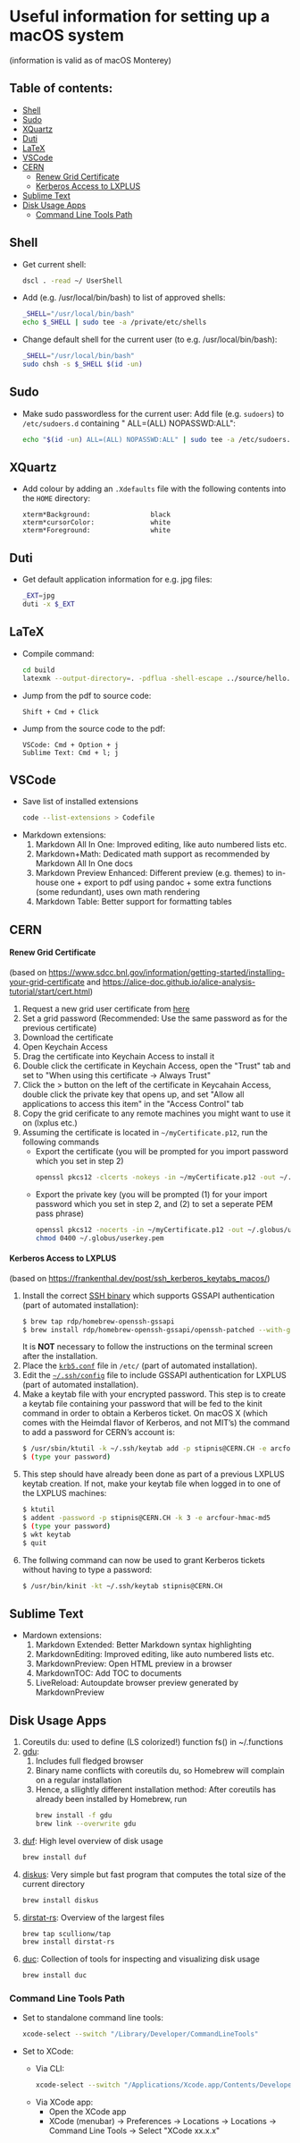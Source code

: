 # Useful information for setting up a macOS system
(information is valid as of macOS Monterey)

## Table of contents:
  - [Shell](#shell)
  - [Sudo](#sudo)
  - [XQuartz](#xquartz)
  - [Duti](#duti)
  - [LaTeX](#latex)
  - [VSCode](#vscode)
  - [CERN](#cern)
      - [Renew Grid Certificate](#renew-grid-certificate)
      - [Kerberos Access to LXPLUS](#kerberos-access-to-lxplus)
  - [Sublime Text](#sublime-text)
  - [Disk Usage Apps](#disk-usage-apps)
    - [Command Line Tools Path](#command-line-tools-path)

## Shell
- Get current shell:
    ```bash
    dscl . -read ~/ UserShell
    ```
- Add (e.g. /usr/local/bin/bash) to list of approved shells:
    ```bash
    _SHELL="/usr/local/bin/bash"
    echo $_SHELL | sudo tee -a /private/etc/shells
    ```
- Change default shell for the current user (to e.g. /usr/local/bin/bash):
    ```bash
    _SHELL="/usr/local/bin/bash"
    sudo chsh -s $_SHELL $(id -un)
    ```

## Sudo
- Make sudo passwordless for the current user:
   Add file (e.g. `sudoers`) to `/etc/sudoers.d` containing "<username> ALL=(ALL) NOPASSWD:ALL":
    ```bash
    echo "$(id -un) ALL=(ALL) NOPASSWD:ALL" | sudo tee -a /etc/sudoers.d/sudoers
    ```

## XQuartz
- Add colour by adding an `.Xdefaults` file with the following contents into the `HOME` directory:
    ```
    xterm*Background:               black
    xterm*cursorColor:              white
    xterm*Foreground:               white
    ```

## Duti
- Get default application information for e.g. jpg files:
    ```bash
    _EXT=jpg
    duti -x $_EXT
    ```

## LaTeX
- Compile command:
	```bash
	cd build
	latexmk --output-directory=. -pdflua -shell-escape ../source/hello.tex
	```
- Jump from the pdf to source code:
   ```
   Shift + Cmd + Click	
   ```
- Jump from the source code to the pdf:
    ```
    VSCode: Cmd + Option + j    
    Sublime Text: Cmd + l; j
    ```

## VSCode
- Save list of installed extensions
    ```bash
    code --list-extensions > Codefile
    ```
- Markdown extensions:
  1. Markdown All In One: Improved editing, like auto numbered lists etc.
  2. Markdown+Math: Dedicated math support as recommended by Markdown All In One docs
  3. Markdown Preview Enhanced: Different preview (e.g. themes) to in-house one + export to pdf using pandoc + some extra functions (some redundant), uses own math rendering
  4. Markdown Table: Better support for formatting tables

## CERN
#### Renew Grid Certificate
(based on https://www.sdcc.bnl.gov/information/getting-started/installing-your-grid-certificate and https://alice-doc.github.io/alice-analysis-tutorial/start/cert.html)
1. Request a new grid user certificate from [here](https://ca.cern.ch/ca/)
2. Set a grid password (Recommended: Use the same password as for the previous certificate)
3. Download the certificate
4. Open Keychain Access
5. Drag the certificate into Keychain Access to install it
6. Double click the certificate in Keychain Access, open the "Trust" tab and set to "When using this certificate -> Always Trust" 
7. Click the > button on the left of the certificate in Keycahain Access, double click the private key that opens up, and set "Allow all applications to access this item" in the "Access Control" tab
8. Copy the grid cerificate to any remote machines you might want to use it on (lxplus etc.)
9. Assuming the certificate is located in `~/myCertificate.p12`, run the following commands
    - Export the certificate (you will be prompted for you import password which you set in step 2)
        ```bash
        openssl pkcs12 -clcerts -nokeys -in ~/myCertificate.p12 -out ~/.globus/usercert.pem
        ```
    - Export the private key (you will be prompted (1) for your import password which you set in step 2, and (2) to set a seperate PEM pass phrase)
        ```bash
        openssl pkcs12 -nocerts -in ~/myCertificate.p12 -out ~/.globus/userkey.pem
        chmod 0400 ~/.globus/userkey.pem
        ```
#### Kerberos Access to LXPLUS
(based on https://frankenthal.dev/post/ssh_kerberos_keytabs_macos/)
1. Install the correct [SSH binary](https://github.com/rdp/homebrew-openssh-gssapi) which supports GSSAPI authentication (part of automated installation):
    ```bash
    $ brew tap rdp/homebrew-openssh-gssapi
    $ brew install rdp/homebrew-openssh-gssapi/openssh-patched --with-gssapi-support
    ```
    It is **NOT** necessary to follow the instructions on the terminal screen after the installation.
2. Place the [`krb5.conf`](../kerberos/krb5.conf) file in `/etc/` (part of automated installation).
3. Edit the [`~/.ssh/config`](../ssh/config) file to include GSSAPI authentication for LXPLUS (part of automated installation).
4. Make a keytab file with your encrypted password. This step is to create a keytab file containing your password that will be fed to the kinit command in order to obtain a Kerberos ticket. On macOS X (which comes with the Heimdal flavor of Kerberos, and not MIT’s) the command to add a password for CERN’s account is:
    ```bash
    $ /usr/sbin/ktutil -k ~/.ssh/keytab add -p stipnis@CERN.CH -e arcfour-hmac-md5 -V 3
    $ (type your password)
    ```
5. This step should have already been done as part of a previous LXPLUS keytab creation. If not, make your keytab file when logged in to one of the LXPLUS machines:
    ```bash
    $ ktutil 
    $ addent -password -p stipnis@CERN.CH -k 3 -e arcfour-hmac-md5
    $ (type your password)
    $ wkt keytab
    $ quit
    ```
6. The follwing command can now be used to grant Kerberos tickets without having to type a password:
    ```bash
    $ /usr/bin/kinit -kt ~/.ssh/keytab stipnis@CERN.CH
    ```

## Sublime Text
- Mardown extensions:
  1. Markdown Extended: Better Markdown syntax highlighting
  2. MarkdownEditing: Improved editing, like auto numbered lists etc.
  3. MarkdownPreview: Open HTML preview in a browser
  4. MarkdownTOC: Add TOC to documents
  5. LiveReload: Autoupdate browser preview generated by MarkdownPreview

## Disk Usage Apps
1. Coreutils du: used to define (LS colorized!) function fs() in ~/.functions
2. [gdu](https://github.com/dundee/gdu):
    1. Includes full fledged browser
    2. Binary name conflicts with coreutils du, so Homebrew will complain on a regular installation
    3. Hence, a sllightly different installation method: After coreutils has already been installed by Homebrew, run
        ```bash
        brew install -f gdu
        brew link --overwrite gdu
        ```
3. [duf](https://github.com/muesli/duf): High level overview of disk usage
    ```bash
    brew install duf
    ```
4. [diskus](https://github.com/sharkdp/diskus): Very simple but fast program that computes the total size of the current directory
    ```bash
    brew install diskus
    ```
5. [dirstat-rs](https://github.com/scullionw/dirstat-rs): Overview of the largest files
    ```bash
    brew tap scullionw/tap
    brew install dirstat-rs
    ```
6. [duc](https://github.com/zevv/duc): Collection of tools for inspecting and visualizing disk usage
    ```bash
    brew install duc
    ```

### Command Line Tools Path
- Set to standalone command line tools:
  ```bash
  xcode-select --switch "/Library/Developer/CommandLineTools"
  ```

- Set to XCode:
  - Via CLI:
     ```bash
     xcode-select --switch "/Applications/Xcode.app/Contents/Developer"
     ```
  - Via XCode app:
       - Open the XCode app
       - XCode (menubar) -> Preferences -> Locations -> Locations -> Command Line Tools -> Select "XCode xx.x.x"